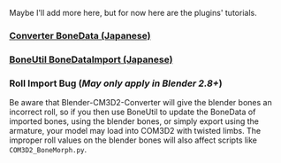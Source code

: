 Maybe I'll add more here, but for now here are the plugins' tutorials.

### [Converter BoneData (Japanese)](https://github.com/trzr/Blender-CM3D2-Converter#%E3%83%9C%E3%83%BC%E3%83%B3)

### [BoneUtil BoneDataImport (Japanese)](https://github.com/trzr/Blender-CM3D2-BoneUtil/wiki/BoneDataImport)

### Roll Import Bug (_May only apply in Blender 2.8+_)

Be aware that Blender-CM3D2-Converter will give the blender bones an incorrect roll, so if you then use BoneUtil to update the BoneData of imported bones, using the blender bones, or simply export using the armature, your model may load into COM3D2 with twisted limbs. The improper roll values on the blender bones will also affect scripts like `COM3D2_BoneMorph.py`.
